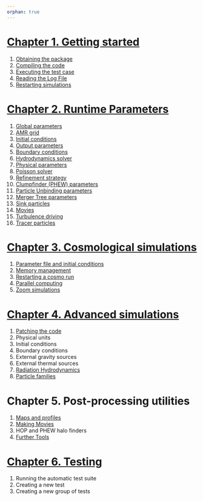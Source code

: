 ```yaml
---
orphan: true
---
```


# [Chapter 1. Getting started](./Start)
1. [Obtaining the package](./Start1)
2. [Compiling the code](./Start2)
3. [Executing the test case](./Start3)
4. [Reading the Log File](./Start4)
5. [Restarting simulations](./Restart)
# [Chapter 2. Runtime Parameters](./Chapter2)
1. [Global parameters](./Global)
2. [AMR grid](./Amr)
3. [Initial conditions](./Init)
4. [Output parameters](./Output)
5. [Boundary conditions](./Boundary_conditions)
6. [Hydrodynamics solver](./Hydro_Parameters)
7. [Physical parameters](./Physics)
8. [Poisson solver](./Poisson)
9. [Refinement strategy](./Refine)
10. [Clumpfinder (PHEW) parameters](./PHEW)
11. [Particle Unbinding parameters](./unbinding)
12. [Merger Tree parameters](./mergertree)
13. [Sink particles](./Sinks)
14. [Movies](./Movies)
15. [Turbulence driving](./TurbulenceDriving)
16. [Tracer particles](./Tracers)
# [Chapter 3. Cosmological simulations](./Chapter3)
1. [Parameter file and initial conditions](./Initial)
2. [Memory management](./Memory)
3. [Restarting a cosmo run](./CosmoRestart)
4. [Parallel computing](./Parallel)
5. [Zoom simulations](<./Zoom Simulations.md>)
# [Chapter 4. Advanced simulations](./Chapter_4)
1. [Patching the code](./Patching)
2. Physical units
3. Initial conditions
4. Boundary conditions
5. External gravity sources
6. External thermal sources
7. [Radiation Hydrodynamics](./RHD)
8. [Particle families](./Particle_Families)
# Chapter 5. Post-processing utilities
1. [Maps and profiles](./Maps_and_profiles)
2. [Making Movies](./Making_movies)
3. HOP and PHEW halo finders
4. [Further Tools](./User_Tools)
# [Chapter 6. Testing](./Chapter_6._Testing)
1. Running the automatic test suite
2. Creating a new test
3. Creating a new group of tests